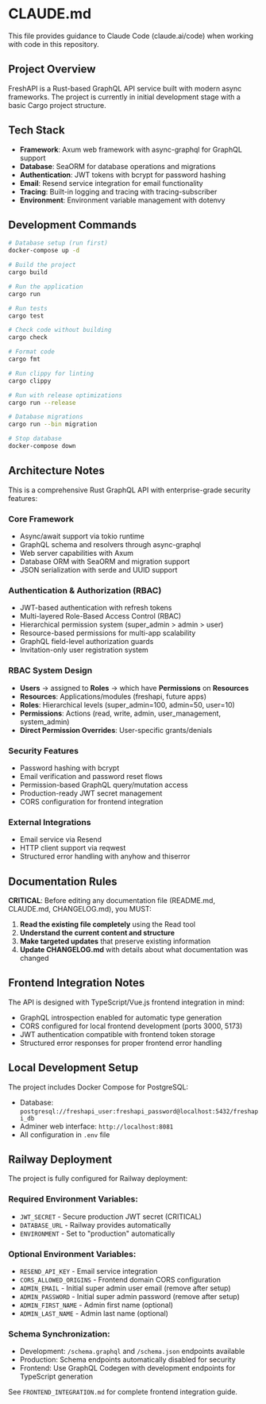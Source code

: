 # CLAUDE.md

This file provides guidance to Claude Code (claude.ai/code) when working with code in this repository.

## Project Overview

FreshAPI is a Rust-based GraphQL API service built with modern async frameworks. The project is currently in initial development stage with a basic Cargo project structure.

## Tech Stack

- **Framework**: Axum web framework with async-graphql for GraphQL support
- **Database**: SeaORM for database operations and migrations
- **Authentication**: JWT tokens with bcrypt for password hashing
- **Email**: Resend service integration for email functionality
- **Tracing**: Built-in logging and tracing with tracing-subscriber
- **Environment**: Environment variable management with dotenvy

## Development Commands

```bash
# Database setup (run first)
docker-compose up -d

# Build the project
cargo build

# Run the application
cargo run

# Run tests
cargo test

# Check code without building
cargo check

# Format code
cargo fmt

# Run clippy for linting
cargo clippy

# Run with release optimizations
cargo run --release

# Database migrations
cargo run --bin migration

# Stop database
docker-compose down
```

## Architecture Notes

This is a comprehensive Rust GraphQL API with enterprise-grade security features:

### Core Framework
- Async/await support via tokio runtime
- GraphQL schema and resolvers through async-graphql
- Web server capabilities with Axum
- Database ORM with SeaORM and migration support
- JSON serialization with serde and UUID support

### Authentication & Authorization (RBAC)
- JWT-based authentication with refresh tokens
- Multi-layered Role-Based Access Control (RBAC)
- Hierarchical permission system (super_admin > admin > user)
- Resource-based permissions for multi-app scalability
- GraphQL field-level authorization guards
- Invitation-only user registration system

### RBAC System Design
- **Users** → assigned to **Roles** → which have **Permissions** on **Resources**
- **Resources**: Applications/modules (freshapi, future apps)
- **Roles**: Hierarchical levels (super_admin=100, admin=50, user=10)
- **Permissions**: Actions (read, write, admin, user_management, system_admin)
- **Direct Permission Overrides**: User-specific grants/denials

### Security Features
- Password hashing with bcrypt
- Email verification and password reset flows
- Permission-based GraphQL query/mutation access
- Production-ready JWT secret management
- CORS configuration for frontend integration

### External Integrations
- Email service via Resend
- HTTP client support via reqwest
- Structured error handling with anyhow and thiserror

## Documentation Rules

**CRITICAL**: Before editing any documentation file (README.md, CLAUDE.md, CHANGELOG.md), you MUST:

1. **Read the existing file completely** using the Read tool
2. **Understand the current content and structure**
3. **Make targeted updates** that preserve existing information
4. **Update CHANGELOG.md** with details about what documentation was changed

## Frontend Integration Notes

The API is designed with TypeScript/Vue.js frontend integration in mind:

- GraphQL introspection enabled for automatic type generation
- CORS configured for local frontend development (ports 3000, 5173)
- JWT authentication compatible with frontend token storage
- Structured error responses for proper frontend error handling

## Local Development Setup

The project includes Docker Compose for PostgreSQL:
- Database: `postgresql://freshapi_user:freshapi_password@localhost:5432/freshapi_db`
- Adminer web interface: `http://localhost:8081`
- All configuration in `.env` file

## Railway Deployment

The project is fully configured for Railway deployment:

### Required Environment Variables:
- `JWT_SECRET` - Secure production JWT secret (CRITICAL)
- `DATABASE_URL` - Railway provides automatically
- `ENVIRONMENT` - Set to "production" automatically

### Optional Environment Variables:
- `RESEND_API_KEY` - Email service integration
- `CORS_ALLOWED_ORIGINS` - Frontend domain CORS configuration
- `ADMIN_EMAIL` - Initial super admin user email (remove after setup)
- `ADMIN_PASSWORD` - Initial super admin password (remove after setup)
- `ADMIN_FIRST_NAME` - Admin first name (optional)
- `ADMIN_LAST_NAME` - Admin last name (optional)

### Schema Synchronization:
- Development: `/schema.graphql` and `/schema.json` endpoints available
- Production: Schema endpoints automatically disabled for security
- Frontend: Use GraphQL Codegen with development endpoints for TypeScript generation

See `FRONTEND_INTEGRATION.md` for complete frontend integration guide.